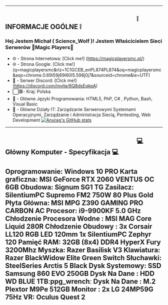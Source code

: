-------------------------------------------------------------------------------------------------------
⠀⠀⠀⠀⠀⠀⠀⠀⠀⠀⠀⠀⠀⠀⠀⠀⠀⠀⠀⠀⠀⠀⠀⠀⠀⠀⠀        ❕ INFORMACJE OGÓLNE ❕
-------------------------------------------------------------------------------------------------------

### Hej Jestem Michał ( Science_Wolf )! Jestem Właścicielem Sieci Serwerów 🤣Magic Players🤬

- 🌐 - Strona Internetowa: [Click me!] (https://magicplayersmc.pl/)
- 🌐 - Strona Google: [Click me!] (q=magicplayersmc&rlz=1C1GCEB_enPL874PL874&oq=magicplayersmc&aqs=chrome.0.69i59j69i60l5.598j0j7&sourceid=chrome&ie=UTF)
- 🔰 - Serwer Discord: [Click me!] (https://discord.com/invite/6Q8dsEqkpA)
- ⬜🟥- Kraj: Polska 
- 🔨 - Główne Języki Programowania: HTML5, PhP, C# , Python, Bash, Visual Basic
- 🔌 - Główne Działy IT: Zarządzanie Serwerowymi Systemami Operacyjnymi, Zarządzanie i Administracja Siecią, Pentesting, Web Development
[![Anurag's GitHub stats](https://github-readme-stats.vercel.app/api?username=anuraghazra)](https://github.com/anuraghazra/github-readme-stats)

-------------------------------------------------------------------------------------------------------
⠀⠀⠀⠀⠀⠀⠀⠀⠀⠀⠀⠀⠀⠀⠀⠀⠀⠀⠀⠀⠀⠀⠀⠀⠀⠀⠀ 💻 Główny Komputer - Specyfikacja 💻
------------------------------------------------------------------------------------------------------- 
Oprogramowanie: Windows 10 PRO
Karta graficzna: MSI GeForce RTX 2060 VENTUS OC 6GB
Obudowa: Signum SG1 TG
Zasilacz: SilentiumPC Supremo FM2 750W 80 Plus Gold
Płyta Główna: MSI MPG Z390 GAMING PRO CARBON AC
Procesor: i9-9900KF 5.0 GHz
Chłodzenie Procesora Wodne : MSI MAG Core Liquid 280R
Chłodzenie Obudowy : 3x Corsair LL120 RGB LED 120mm 1x SilentiumPC Zephyr 120
Pamięć RAM: 32GB (8x4) DDR4 HyperX Fury 3200Mhz
Myszka: Razer Basilisk V3
Klawiatura: Razer BlackWidow Elite Green Switch
Słuchawki: SteelSeries Arctis 5 Black
Dysk Systemowy: SSD Samsung 860 EVO 250GB
Dysk Na Dane : HDD WD BLUE 1TBːppg_wrenchː
Dysk Na Dane : M.2 Plextor M9Pe 512GB
Monitor : 2x LG 24MP59G 75Hz
VR: Oculus Quest 2
-------------------------------------------------------------------------------------------------------

